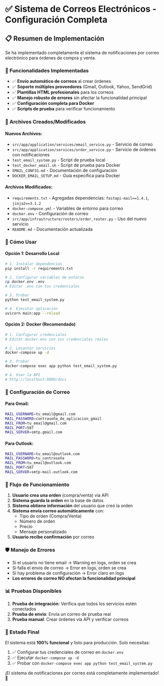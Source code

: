 # ✅ Sistema de Correos Electrónicos - Configuración Completa

## 📋 Resumen de Implementación

Se ha implementado completamente el sistema de notificaciones por correo electrónico para órdenes de compra y venta.

### 🎯 Funcionalidades Implementadas

- ✅ **Envío automático de correos** al crear órdenes
- ✅ **Soporte múltiples proveedores** (Gmail, Outlook, Yahoo, SendGrid)
- ✅ **Plantillas HTML profesionales** para los correos
- ✅ **Manejo robusto de errores** sin afectar la funcionalidad principal
- ✅ **Configuración completa para Docker**
- ✅ **Scripts de prueba** para verificar funcionamiento

### 📁 Archivos Creados/Modificados

#### Nuevos Archivos:
- `src/app/application/services/email_service.py` - Servicio de correo
- `src/app/application/services/order_service.py` - Servicio de órdenes con notificaciones
- `test_email_system.py` - Script de prueba local
- `test_docker_email.sh` - Script de prueba para Docker
- `EMAIL_CONFIG.md` - Documentación de configuración
- `DOCKER_EMAIL_SETUP.md` - Guía específica para Docker

#### Archivos Modificados:
- `requirements.txt` - Agregadas dependencias: `fastapi-mail==1.4.1`, `jinja2==3.1.2`
- `docker-compose.yml` - Variables de entorno para correo
- `docker.env` - Configuración de correo
- `src/app/infrastructure/routers/order_router.py` - Uso del nuevo servicio
- `README.md` - Documentación actualizada

### 🚀 Cómo Usar

#### Opción 1: Desarrollo Local
```bash
# 1. Instalar dependencias
pip install -r requirements.txt

# 2. Configurar variables de entorno
cp docker.env .env
# Editar .env con tus credenciales

# 3. Probar
python test_email_system.py

# 4. Ejecutar aplicación
uvicorn main:app --reload
```

#### Opción 2: Docker (Recomendado)
```bash
# 1. Configurar credenciales
# Editar docker.env con tus credenciales reales

# 2. Levantar servicios
docker-compose up -d

# 3. Probar
docker-compose exec app python test_email_system.py

# 4. Usar la API
# http://localhost:8000/docs
```

### 📧 Configuración de Correo

#### Para Gmail:
```bash
MAIL_USERNAME=tu_email@gmail.com
MAIL_PASSWORD=contraseña_de_aplicacion_gmail
MAIL_FROM=tu_email@gmail.com
MAIL_PORT=587
MAIL_SERVER=smtp.gmail.com
```

#### Para Outlook:
```bash
MAIL_USERNAME=tu_email@outlook.com
MAIL_PASSWORD=tu_contraseña
MAIL_FROM=tu_email@outlook.com
MAIL_PORT=587
MAIL_SERVER=smtp-mail.outlook.com
```

### 🔧 Flujo de Funcionamiento

1. **Usuario crea una orden** (compra/venta) vía API
2. **Sistema guarda la orden** en la base de datos
3. **Sistema obtiene información** del usuario que creó la orden
4. **Sistema envía correo automáticamente** con:
   - Tipo de orden (Compra/Venta)
   - Número de orden
   - Precio
   - Mensaje personalizado
5. **Usuario recibe confirmación** por correo

### 🛡️ Manejo de Errores

- Si el usuario no tiene email → Warning en logs, orden se crea
- Si falla el envío de correo → Error en logs, orden se crea
- Si hay problema de configuración → Error claro en logs
- **Los errores de correo NO afectan la funcionalidad principal**

### 📊 Pruebas Disponibles

1. **Prueba de integración**: Verifica que todos los servicios estén conectados
2. **Prueba de envío**: Envía un correo de prueba real
3. **Prueba manual**: Crear órdenes vía API y verificar correos

### 🎉 Estado Final

El sistema está **100% funcional** y listo para producción. Solo necesitas:

1. ✅ Configurar tus credenciales de correo en `docker.env`
2. ✅ Ejecutar `docker-compose up -d`
3. ✅ Probar con `docker-compose exec app python test_email_system.py`

¡El sistema de notificaciones por correo está completamente implementado! 🚀
